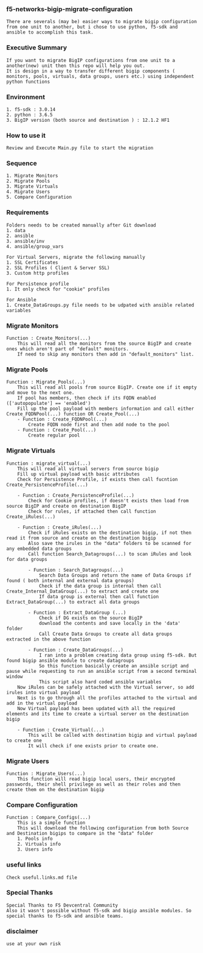 ### f5-networks-bigip-migrate-configuration

	There are severals (may be) easier ways to migrate bigip configuration from one unit to another, but i chose to use python, f5-sdk and ansible to accomplish this task.

### Executive Summary 
	If you want to migrate BigIP configurations from one unit to a another(new) unit then this repo will help you out.
	It is design in a way to transfer different bigip components ( monitors, pools, virtuals, data groups, users etc.) using independent python functions

### Environment
	1. f5-sdk : 3.0.14
	2. python : 3.6.5
	3. BigIP version (both source and destination ) : 12.1.2 HF1

### How to use it 
	Review and Execute Main.py file to start the migration

### Sequence 
	1. Migrate Monitors
	2. Migrate Pools
	3. Migrate Virtuals
	4. Migrate Users
	5. Compare Configuration 

### Requirements

	Folders needs to be created manually after Git download
	1. data
	2. ansible
	3. ansible/inv
	4. ansible/group_vars

	For Virtual Servers, migrate the following manually
	1. SSL Certificates
	2. SSL Profiles ( Client & Server SSL)
	3. Custom http profiles

	For Persistence profile
	1. It only check for "cookie" profiles

	For Ansible
	1. Create_DataGroups.py file needs to be udpated with ansible related variables

### Migrate Monitors

	Function : Create_Monitors(...)
		This will read all the monitors from the source BigIP and create ones which aren't part of "default" monitors.
		If need to skip any monitors then add in "default_monitors" list.

### Migrate Pools

	Function : Migrate_Pools(...)
		This will read all pools from source BigIP. Create one if it empty and move to the next one.
		If pool has members, then check if its FQDN enabled (['autopopulate'] == 'enabled')
		Fill up the pool payload with members information and call either Create_FQDNPool(...) function OR Create_Pool(...)
		- Function : Create_FQDNPool(...)
			Create FQDN node first and then add node to the pool
		- Function : Create_Pool(...)
			Create regular pool

### Migrate Virtuals

	Function : migrate_virtual(...)
		This will read all virtual servers from source bigip
		Fill up virtual payload with basic attributes
		Check for Persistence Profile, if exists then call fucntion Create_PersistenceProfile(...)

		- Function : Create_PersistenceProfile(...)
			Check for Cookie profiles, if doesn't exists then load from source BigIP and create on destination BigIP
			Check for rules, if attached then call function Create_iRules(...)

		- Function : Create_iRules(...)
			Check if iRules exists on the destination bigip, if not then read it from source and create on the destination bigip
			Also save the irules in the "data" folders to be scanned for any embedded data groups
			Call function Search_Datagroups(...) to scan iRules and look for data groups

			- Function : Search_Datagroups(...)
				Search Data Groups and return the name of Data Groups if found ( both internal and external data groups)
				Check if the data group is internal then call Create_Internal_DataGroup(...) to extract and create one
				If data group is external then call function Extract_DataGroup(...) to extract all data groups

			- Function : Extract_DataGroup (...)
				Check if DG exists on the source BigIP
				download the contents and save locally in the 'data' folder
				Call Create Data Groups to create all data groups extracted in the above function

			- Function : Create_DataGroups(...)
				I ran into a problem creating data group using f5-sdk. But found bigip ansible module to create datagroups
				So this function basically create an ansible script and pause while requesting to run an ansible script from a second terminal window
				This script also hard coded ansible variables
		Now iRules can be safely attached with the Virtual server, so add irules into virtual payload
		Next is to go through all the profiles attached to the virtual and add in the virtual payload
		Now Virtual payload has been updated with all the required elements and its time to create a virtual server on the destination bigip

		- Function : Create_Virtual(...)
			This will be called with destination bigip and virtual payload to create one 
			It will check if one exists prior to create one.

### Migrate Users

	Function : Migrate_Users(...)
		This function will read bigip local users, their encrypted passwords, their shell privilege as well as their roles and then create them on the destination bigip

### Compare Configuration 

	Function : Compare_Configs(...)
		This is a simple function
		This will download the following configuration from both Source and Destination bigips to compare in the "data" folder
		1. Pools info
		2. Virtuals info
		3. Users info


### useful links

	Check useful.links.md file

### Special Thanks
	Special Thanks to F5 Devcentral Community 
	Also it wasn't possible without f5-sdk and bigip ansible modules. So special thanks to f5-sdk and ansible teams.

### disclaimer 

	use at your own risk